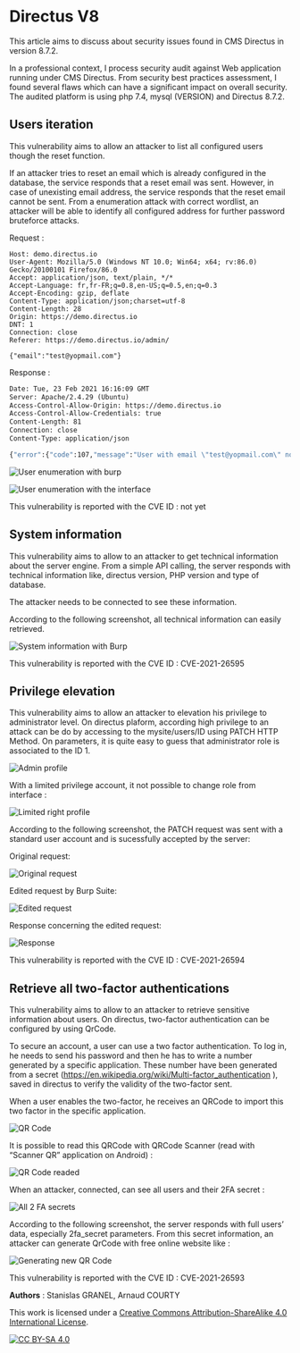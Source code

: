# Directus V8

This article aims to discuss about security issues found in CMS Directus in version 8.7.2.

In a professional context, I process security audit against Web application running under CMS Directus. From security best practices assessment, I found several flaws which can have a significant impact on overall security. The audited platform is using php 7.4, mysql (VERSION) and Directus 8.7.2.

## Users iteration

This vulnerability aims to allow an attacker to list all configured users though the reset function.

If an attacker tries to reset an email which is already configured in the database, the service responds that a reset email was sent. However, in case of unexisting email address, the service responds that the reset email cannot be sent. From a enumeration attack with correct wordlist, an attacker will be able to identify all configured address for further password bruteforce attacks.

Request : 
```POST /thumper/auth/password/request HTTP/1.1
Host: demo.directus.io
User-Agent: Mozilla/5.0 (Windows NT 10.0; Win64; x64; rv:86.0) Gecko/20100101 Firefox/86.0
Accept: application/json, text/plain, */*
Accept-Language: fr,fr-FR;q=0.8,en-US;q=0.5,en;q=0.3
Accept-Encoding: gzip, deflate
Content-Type: application/json;charset=utf-8
Content-Length: 28
Origin: https://demo.directus.io
DNT: 1
Connection: close
Referer: https://demo.directus.io/admin/

{"email":"test@yopmail.com"}
```
Response : 
```HTTP/1.1 404 Not Found
Date: Tue, 23 Feb 2021 16:16:09 GMT
Server: Apache/2.4.29 (Ubuntu)
Access-Control-Allow-Origin: https://demo.directus.io
Access-Control-Allow-Credentials: true
Content-Length: 81
Connection: close
Content-Type: application/json

{"error":{"code":107,"message":"User with email \"test@yopmail.com\" not found"}}
```
![User enumeration with burp](https://github.com/sgranel/directusv8/blob/main/user_enumeration_reset1.PNG)

![User enumeration with the interface](https://github.com/sgranel/directusv8/blob/main/user_enumeration_reset2.PNG)

This vulnerability is reported with the CVE ID : not yet

## System information
This vulnerability aims to allow to an attacker to get technical information about the server engine. From a simple API calling, the server responds with technical information like, directus version, PHP version and type of database.

The attacker needs to be connected to see these information.

According to the following screenshot, all technical information can easily retrieved. 

![System information with Burp](https://github.com/sgranel/directusv8/blob/main/system_information.PNG)

This vulnerability is reported with the CVE ID : CVE-2021-26595

## Privilege elevation
This vulnerability aims to allow an attacker to elevation his privilege to administrator level. On directus plaform, according high privilege to an attack can be do by accessing to the mysite/users/ID using PATCH HTTP Method. On parameters, it is quite easy to guess that administrator role is associated to the ID 1.

![Admin profile](https://github.com/sgranel/directusv8/blob/main/admin_profile.PNG)

With a limited privilege account, it not possible to change role from interface : 

![Limited right profile](https://github.com/sgranel/directusv8/blob/main/limited_right.png)

According to the following screenshot, the PATCH request was sent with a standard user account and is sucessfully accepted by the server:

Original request:

![Original request](https://github.com/sgranel/directusv8/blob/main/original_request.PNG)

Edited request by Burp Suite: 

![Edited request](https://github.com/sgranel/directusv8/blob/main/edited_request.PNG)

Response concerning the edited request:

![Response](https://github.com/sgranel/directusv8/blob/main/response.PNG)

This vulnerability is reported with the CVE ID : CVE-2021-26594

## Retrieve all two-factor authentications
This vulnerability aims to allow to an attacker to retrieve sensitive information about users. On directus, two-factor authentication can be configured by using QrCode. 

To secure an account, a user can use a two factor authentication. To log in, he needs to send his password and then he has to write a number generated by a specific application. These number have been generated from a secret (https://en.wikipedia.org/wiki/Multi-factor_authentication ), saved in directus to verify the validity of the two-factor sent.

When a user enables the two-factor, he receives an QRCode to import this two factor in the specific application.

![QR Code](https://github.com/sgranel/directusv8/blob/main/QRCode.png)

It is possible to read this QRCode with QRCode Scanner (read with “Scanner QR” application on Android) :

![QR Code readed](https://github.com/sgranel/directusv8/blob/main/QRCode_read.jpg)

When an attacker, connected, can see all users and their 2FA secret : 

![All 2 FA secrets](https://github.com/sgranel/directusv8/blob/main/2fa_secret_readable.PNG)

According to the following screenshot, the server responds with full users’ data, especially 2fa_secret parameters.  From this secret information, an attacker can generate QrCode with free online website like : 

![Generating new QR Code](https://github.com/sgranel/directusv8/blob/main/Generate_QRCode.PNG)

This vulnerability is reported with the CVE ID : CVE-2021-26593


**Authors** : Stanislas GRANEL, Arnaud COURTY

This work is licensed under a
[Creative Commons Attribution-ShareAlike 4.0 International License][cc-by-sa].

[![CC BY-SA 4.0][cc-by-sa-image]][cc-by-sa]

[cc-by-sa]: http://creativecommons.org/licenses/by-sa/4.0/
[cc-by-sa-image]: https://licensebuttons.net/l/by-sa/4.0/88x31.png
[cc-by-sa-shield]: https://img.shields.io/badge/License-CC%20BY--SA%204.0-lightgrey.svg
